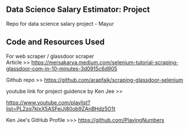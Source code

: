 ## Data Science Salary Estimator: Project 
Repo for data science salary project - Mayur

## Code and Resources Used

For web scraper / glassdoor scraper  
Article     >> https://mersakarya.medium.com/selenium-tutorial-scraping-glassdoor-com-in-10-minutes-3d0915c6d905

Github repo >> https://github.com/arapfaik/scraping-glassdoor-selenium

youtube link for project guidence by Ken Jee >> 

https://www.youtube.com/playlist?list=PL2zq7klxX5ASFejJj80ob9ZAnBHdz5O1t

Ken Jee's GitHub Profile >>> https://github.com/PlayingNumbers
